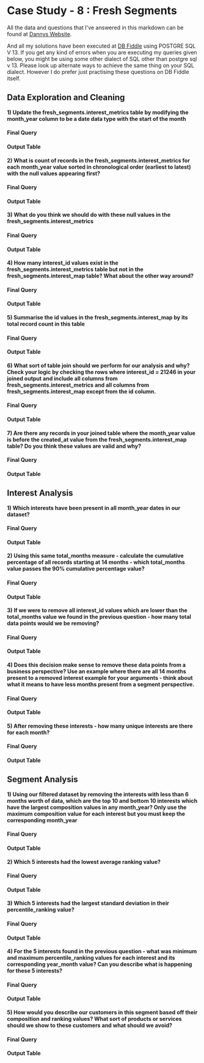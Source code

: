 # Case Study - 8 : Fresh Segments

All the data and questions that I've answered in this markdown can be found at  [Dannys Website](https://8weeksqlchallenge.com/case-study-8/).

And all my solutions have been executed at [DB Fiddle](https://www.db-fiddle.com/f/iRdsT76vaus813crPP8Ma4/10) using POSTGRE SQL V 13. If you get any kind of errors when you are executing my queries given below, you might be using some other dialect of SQL other than postgre sql v 13. Please look up alternate ways to achieve the same thing on your SQL dialect. However I do prefer just practising these questions on DB Fiddle itself.


## Data Exploration and Cleaning

**1) Update the fresh_segments.interest_metrics table by modifying the month_year column to be a date data type with the start of the month**

 #### Final Query

 #### Output Table
  
**2) What is count of records in the fresh_segments.interest_metrics for each month_year value sorted in chronological order (earliest to latest) with the null values appearing first?**

 #### Final Query

 #### Output Table
 
**3) What do you think we should do with these null values in the fresh_segments.interest_metrics**

 #### Final Query

 #### Output Table
 
**4) How many interest_id values exist in the fresh_segments.interest_metrics table but not in the fresh_segments.interest_map table? What about the other way around?**

 #### Final Query

 #### Output Table
 
**5) Summarise the id values in the fresh_segments.interest_map by its total record count in this table**

 #### Final Query

 #### Output Table
 
**6) What sort of table join should we perform for our analysis and why? Check your logic by checking the rows where interest_id = 21246 in your joined output and include all columns from fresh_segments.interest_metrics and all columns from fresh_segments.interest_map except from the id column.**

 #### Final Query

 #### Output Table
 
**7) Are there any records in your joined table where the month_year value is before the created_at value from the fresh_segments.interest_map table? Do you think these values are valid and why?**

 #### Final Query

 #### Output Table

 ## Interest Analysis

**1) Which interests have been present in all month_year dates in our dataset?**

 #### Final Query

 #### Output Table
 
**2) Using this same total_months measure - calculate the cumulative percentage of all records starting at 14 months - which total_months value passes the 90% cumulative percentage value?**

 #### Final Query

 #### Output Table
 
**3) If we were to remove all interest_id values which are lower than the total_months value we found in the previous question - how many total data points would we be removing?**

 #### Final Query

 #### Output Table
 
**4) Does this decision make sense to remove these data points from a business perspective? Use an example where there are all 14 months present to a removed interest example for your arguments - think about what it means to have less months present from a segment perspective.**

 #### Final Query

 #### Output Table
 
**5) After removing these interests - how many unique interests are there for each month?**

 #### Final Query

 #### Output Table
 
## Segment Analysis
**1) Using our filtered dataset by removing the interests with less than 6 months worth of data, which are the top 10 and bottom 10 interests which have the largest composition values in any month_year? Only use the maximum composition value for each interest but you must keep the corresponding month_year**

 #### Final Query

 #### Output Table
 
**2) Which 5 interests had the lowest average ranking value?**

 #### Final Query

 #### Output Table
 
**3) Which 5 interests had the largest standard deviation in their percentile_ranking value?**

 #### Final Query

 #### Output Table
 
**4) For the 5 interests found in the previous question - what was minimum and maximum percentile_ranking values for each interest and its corresponding year_month value? Can you describe what is happening for these 5 interests?**

 #### Final Query

 #### Output Table
 
**5) How would you describe our customers in this segment based off their composition and ranking values? What sort of products or services should we show to these customers and what should we avoid?**

 #### Final Query

 #### Output Table
 
